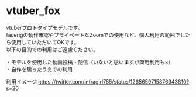 # vtuber_fox

vtuberプロトタイプモデルです。  
facerigの動作確認やプライベートなZoomでの使用など、個人利用の範囲でしたら使用していただいてOKです。  
以下の目的での利用はご遠慮ください。  

・モデルを使用した動画投稿・配信（いないと思いますが商用利用も×）  
・自作を騙ったうえでの利用  
  
  利用イメージ
https://twitter.com/infragirl755/status/1265659715876343810?s=20
